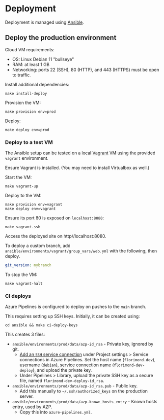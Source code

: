 # Deployment

Deployment is managed using [Ansible](https://docs.ansible.com/ansible/latest/index.html).

## Deploy the production environment

Cloud VM requirements:

* OS: Linux Debian 11 "bullseye"
* RAM: at least 1 GB
* Networking: ports 22 (SSH), 80 (HTTP), and 443 (HTTPS) must be open to traffic.

Install additional dependencies:

```
make install-deploy
```

Provision the VM:

```
make provision env=prod
```

Deploy:

```
make deploy env=prod
```

### Deploy to a test VM

The Ansible setup can be tested on a local [Vagrant](https://www.vagrantup.com/) VM using the provided `vagrant` environment.

Ensure Vagrant is installed. (You may need to install Virtualbox as well.)

Start the VM:

```
make vagrant-up
```

Deploy to the VM:

```
make provision env=vagrant
make deploy env=vagrant
```

Ensure its port 80 is exposed on `localhost:8080`:

```
make vagrant-ssh
```

Access the deployed site on http//localhost:8080.

To deploy a custom branch, add `ansible/environments/vagrant/group_vars/web.yml` with the following, then deploy.

```yaml
git_version: mybranch
```

To stop the VM:

```
make vagrant-halt
```

### CI deploys

Azure Pipelines is configured to deploy on pushes to the `main` branch.

This requires setting up SSH keys. Initially, it can be created using:

```
cd ansible && make ci-deploy-keys
```

This creates 3 files:

* `ansible/environments/prod/data/azp-id_rsa` - Private key, ignored by git.
  * [Add an `SSH` service connection](https://docs.microsoft.com/en-us/azure/devops/pipelines/tasks/utility/install-ssh-key?view=azure-devops) under Project settings > Service connections in Azure Pipelines. Set the host name (`florimond.dev`), username (`debian`), service connection name (`florimond-dev-deploy`), and upload the private key.
  * Under Pipelines > Library, upload the private SSH key as a secure file, named `florimond-dev-deploy-id_rsa`.
* `ansible/environments/prod/data/azp-id_rsa.pub` - Public key.
  * Add this manually to `~/.ssh/authorized_keys` on the production server.
* `ansible/environments/prod/data/azp-known_hosts_entry` - Known hosts entry, used by AZP.
  * Copy this into `azure-pipelines.yml`.
